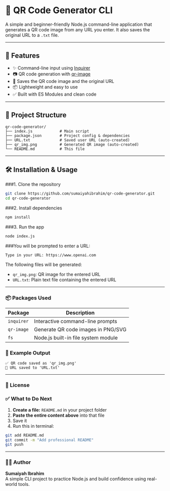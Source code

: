 # 🔳 QR Code Generator CLI

A simple and beginner-friendly Node.js command-line application that generates a QR code image from any URL you enter. It also saves the original URL to a `.txt` file.

---

## 🚀 Features

- ✨ Command-line input using [Inquirer](https://www.npmjs.com/package/inquirer)
- 📷 QR code generation with [qr-image](https://www.npmjs.com/package/qr-image)
- 💾 Saves the QR code image and the original URL
- 📦 Lightweight and easy to use
- ✅ Built with ES Modules and clean code

---

## 📂 Project Structure

```text
qr-code-generator/
├── index.js            # Main script
├── package.json        # Project config & dependencies
├── URL.txt             # Saved user URL (auto-created)
├── qr_img.png          # Generated QR image (auto-created)
└── README.md           # This file
```
---

##  🛠️ Installation & Usage

###1. Clone the repository
```bash
git clone https://github.com/sumaiyahibrahim/qr-code-generator.git
cd qr-code-generator
```

###2. Install dependencies
```bash
npm install
```

###3. Run the app
```bash
node index.js
```

###You will be prompted to enter a URL:
```text
Type in your URL: https://www.openai.com
```

The following files will be generated:

- `qr_img.png`: QR image for the entered URL
- `URL.txt`: Plain text file containing the entered URL
---

### 📦 Packages Used

| Package   | Description                                      |
|-----------|--------------------------------------------------|
| `inquirer`  | Interactive command-line prompts               |
| `qr-image`  | Generate QR code images in PNG/SVG             |
| `fs`        | Node.js built-in file system module            |


### 📄 Example Output
```text
✅ QR code saved as 'qr_img.png'
📝 URL saved to 'URL.txt'
```
---

### 📜 License

### ✅ What to Do Next

1. **Create a file:** `README.md` in your project folder  
2. **Paste the entire content above** into that file  
3. Save it  
4. Run this in terminal:

```bash
git add README.md
git commit -m "Add professional README"
git push
```
---
### 👩‍💻 Author

**Sumaiyah Ibrahim**  
A simple CLI project to practice Node.js and build confidence using real-world tools.
